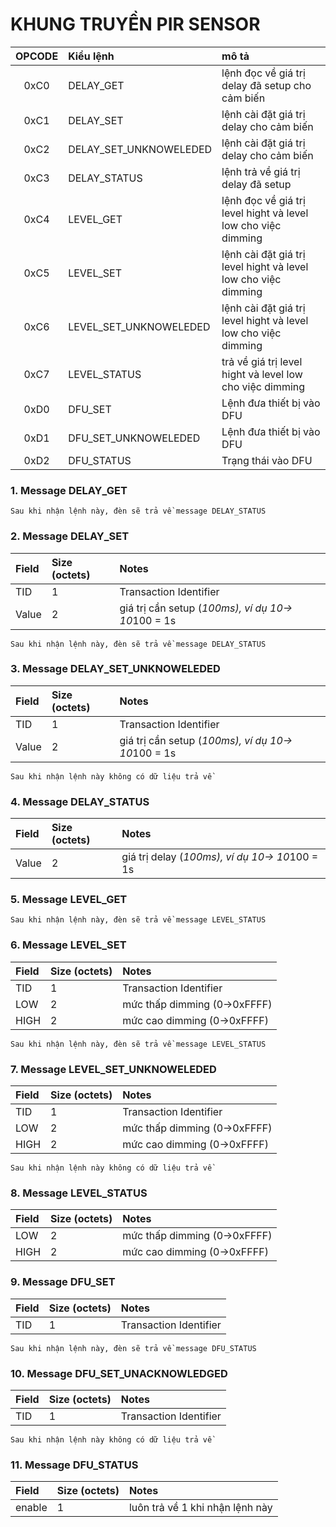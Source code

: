 
# KHUNG TRUYỀN PIR SENSOR

| OPCODE | Kiểu lệnh | mô tả |
| :---: | :--- | :--- | 
| 0xC0 | DELAY_GET | lệnh đọc về giá trị delay đã setup cho cảm biến  |
| 0xC1 | DELAY_SET | lệnh cài đặt giá trị delay cho cảm biến  |
| 0xC2 | DELAY_SET_UNKNOWELEDED | lệnh cài đặt giá trị delay cho cảm biến |
| 0xC3 | DELAY_STATUS | lệnh trả về giá trị delay đã setup |
| 0xC4 | LEVEL_GET | lệnh đọc về giá trị level hight và level low cho việc dimming |
| 0xC5 | LEVEL_SET | lệnh cài đặt giá trị level hight và level low cho việc dimming |
| 0xC6 | LEVEL_SET_UNKNOWELEDED | lệnh cài đặt giá trị level hight và level low cho việc dimming |
| 0xC7 | LEVEL_STATUS | trả về giá trị level hight và level low cho việc dimming |
| 0xD0 | DFU_SET | Lệnh đưa thiết bị vào DFU |
| 0xD1 | DFU_SET_UNKNOWELEDED | Lệnh đưa thiết bị vào DFU |
| 0xD2 | DFU_STATUS | Trạng thái vào DFU |

### 1. Message DELAY_GET

``` Sau khi nhận lệnh này, đèn sẽ trả về message DELAY_STATUS ```

### 2. Message DELAY_SET

| Field | Size (octets) | Notes |
| :--- | :--- | :--- | 
| TID | 1 | Transaction Identifier |
| Value | 2 | giá trị cần setup (*100ms), ví dụ 10-> 10*100 = 1s |

``` Sau khi nhận lệnh này, đèn sẽ trả về message DELAY_STATUS ```

### 3. Message DELAY_SET_UNKNOWELEDED

| Field | Size (octets) | Notes |
| :--- | :--- | :--- | 
| TID | 1 | Transaction Identifier |
| Value | 2 | giá trị cần setup (*100ms), ví dụ 10-> 10*100 = 1s |

``` Sau khi nhận lệnh này không có dữ liệu trả về ```

### 4. Message DELAY_STATUS

| Field | Size (octets) | Notes |
| :--- | :--- | :--- | 
| Value | 2 | giá trị delay (*100ms), ví dụ 10-> 10*100 = 1s |

### 5. Message LEVEL_GET

``` Sau khi nhận lệnh này, đèn sẽ trả về message LEVEL_STATUS ```

### 6. Message LEVEL_SET

| Field | Size (octets) | Notes |
| :--- | :--- | :--- | 
| TID | 1 | Transaction Identifier |
| LOW | 2 | mức thấp dimming (0->0xFFFF) |
| HIGH | 2 | mức cao dimming (0->0xFFFF) |

``` Sau khi nhận lệnh này, đèn sẽ trả về message LEVEL_STATUS ```

### 7. Message LEVEL_SET_UNKNOWELEDED

| Field | Size (octets) | Notes |
| :--- | :--- | :--- | 
| TID | 1 | Transaction Identifier |
| LOW | 2 | mức thấp dimming (0->0xFFFF) |
| HIGH | 2 | mức cao dimming (0->0xFFFF) |

``` Sau khi nhận lệnh này không có dữ liệu trả về ```

### 8. Message LEVEL_STATUS

| Field | Size (octets) | Notes |
| :--- | :--- | :--- | 
| LOW | 2 | mức thấp dimming (0->0xFFFF) |
| HIGH | 2 | mức cao dimming (0->0xFFFF) |

### 9. Message DFU_SET

| Field | Size (octets) | Notes |
| :--- | :--- | :--- | 
| TID | 1 | Transaction Identifier |

``` Sau khi nhận lệnh này, đèn sẽ trả về message DFU_STATUS ```

### 10. Message DFU_SET_UNACKNOWLEDGED

| Field | Size (octets) | Notes |
| :--- | :--- | :--- | 
| TID | 1 | Transaction Identifier |

``` Sau khi nhận lệnh này không có dữ liệu trả về ```

### 11. Message DFU_STATUS

| Field | Size (octets) | Notes |
| :--- | :--- | :--- |
| enable | 1 | luôn trả về 1 khi nhận lệnh này |

